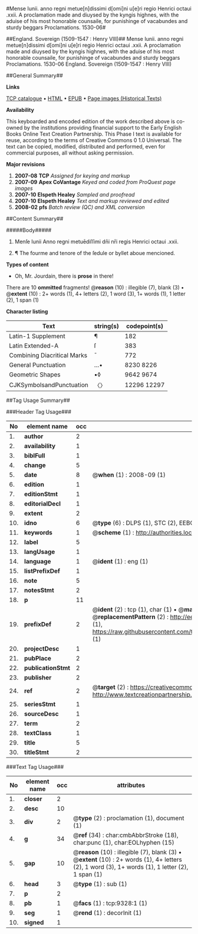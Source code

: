#Mense Iunii. anno regni metue[n]dissimi d[omi]ni u[e]ri regio Henrici octaui .xxii. A proclamation made and diuysed by the kyngis highnes, with the aduise of his most honorable counsaile, for punishinge of vacabundes and sturdy beggars Proclamations. 1530-06#

##England. Sovereign (1509-1547 : Henry VIII)##
Mense Iunii. anno regni metue[n]dissimi d[omi]ni u[e]ri regio Henrici octaui .xxii. A proclamation made and diuysed by the kyngis highnes, with the aduise of his most honorable counsaile, for punishinge of vacabundes and sturdy beggars
Proclamations. 1530-06
England. Sovereign (1509-1547 : Henry VIII)

##General Summary##

**Links**

[TCP catalogue](http://www.ota.ox.ac.uk/tcp/)  • 
[HTML](http://tei.it.ox.ac.uk/tcp/Texts-HTML/free/A21/A21474.html)  • 
[EPUB](http://tei.it.ox.ac.uk/tcp/Texts-EPUB/free/A21/A21474.epub) • 
[Page images (Historical Texts)](https://data.historicaltexts.jisc.ac.uk/view?pubId=eebo-99844508e&pageId=eebo-99844508e-9328-1)

**Availability**

This keyboarded and encoded edition of the
	       work described above is co-owned by the institutions
	       providing financial support to the Early English Books
	       Online Text Creation Partnership. This Phase I text is
	       available for reuse, according to the terms of Creative
	       Commons 0 1.0 Universal. The text can be copied,
	       modified, distributed and performed, even for
	       commercial purposes, all without asking permission.

**Major revisions**

1. __2007-08__ __TCP__ *Assigned for keying and markup*
1. __2007-09__ __Apex CoVantage__ *Keyed and coded from ProQuest page images*
1. __2007-10__ __Elspeth Healey__ *Sampled and proofread*
1. __2007-10__ __Elspeth Healey__ *Text and markup reviewed and edited*
1. __2008-02__ __pfs__ *Batch review (QC) and XML conversion*

##Content Summary##

#####Body#####

1. Menſe Iunii Anno regni metuēdiſſimi dn̄i nr̄i regis Henrici octaui .xxii.

1. ¶ The fourme and tenore of the ſedule or byllet aboue mencioned.

**Types of content**

  * Oh, Mr. Jourdain, there is **prose** in there!

There are 10 **ommitted** fragments! 
 @__reason__ (10) : illegible (7), blank (3)  •  @__extent__ (10) : 2+ words (1), 4+ letters (2), 1 word (3), 1+ words (1), 1 letter (2), 1 span (1)

**Character listing**


|Text|string(s)|codepoint(s)|
|---|---|---|
|Latin-1 Supplement|¶|182|
|Latin Extended-A|ſ|383|
|Combining             Diacritical Marks|̄|772|
|General Punctuation|…•|8230 8226|
|Geometric Shapes|▪◊|9642 9674|
|CJKSymbolsandPunctuation|〈〉|12296 12297|

##Tag Usage Summary##

###Header Tag Usage###

|No|element name|occ|attributes|
|---|---|---|---|
|1.|__author__|2||
|2.|__availability__|1||
|3.|__biblFull__|1||
|4.|__change__|5||
|5.|__date__|8| @__when__ (1) : 2008-09 (1)|
|6.|__edition__|1||
|7.|__editionStmt__|1||
|8.|__editorialDecl__|1||
|9.|__extent__|2||
|10.|__idno__|6| @__type__ (6) : DLPS (1), STC (2), EEBO-CITATION (1), PROQUEST (1), VID (1)|
|11.|__keywords__|1| @__scheme__ (1) : http://authorities.loc.gov/ (1)|
|12.|__label__|5||
|13.|__langUsage__|1||
|14.|__language__|1| @__ident__ (1) : eng (1)|
|15.|__listPrefixDef__|1||
|16.|__note__|5||
|17.|__notesStmt__|2||
|18.|__p__|11||
|19.|__prefixDef__|2| @__ident__ (2) : tcp (1), char (1)  •  @__matchPattern__ (2) : ([0-9\-]+):([0-9IVX]+) (1), (.+) (1)  •  @__replacementPattern__ (2) : http://eebo.chadwyck.com/downloadtiff?vid=$1&page=$2 (1), https://raw.githubusercontent.com/textcreationpartnership/Texts/master/tcpchars.xml#$1 (1)|
|20.|__projectDesc__|1||
|21.|__pubPlace__|2||
|22.|__publicationStmt__|2||
|23.|__publisher__|2||
|24.|__ref__|2| @__target__ (2) : https://creativecommons.org/publicdomain/zero/1.0/ (1), http://www.textcreationpartnership.org/docs/. (1)|
|25.|__seriesStmt__|1||
|26.|__sourceDesc__|1||
|27.|__term__|2||
|28.|__textClass__|1||
|29.|__title__|5||
|30.|__titleStmt__|2||


###Text Tag Usage###

|No|element name|occ|attributes|
|---|---|---|---|
|1.|__closer__|2||
|2.|__desc__|10||
|3.|__div__|2| @__type__ (2) : proclamation (1), document (1)|
|4.|__g__|34| @__ref__ (34) : char:cmbAbbrStroke (18), char:punc (1), char:EOLhyphen (15)|
|5.|__gap__|10| @__reason__ (10) : illegible (7), blank (3)  •  @__extent__ (10) : 2+ words (1), 4+ letters (2), 1 word (3), 1+ words (1), 1 letter (2), 1 span (1)|
|6.|__head__|3| @__type__ (1) : sub (1)|
|7.|__p__|2||
|8.|__pb__|1| @__facs__ (1) : tcp:9328:1 (1)|
|9.|__seg__|1| @__rend__ (1) : decorInit (1)|
|10.|__signed__|1||
